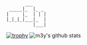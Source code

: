 ```
       ___
 _____|_  |_ _
|     |_  | | |
|_|_|_|___|_  |
          |___|
```
[![trophy](https://github-profile-trophy.vercel.app/?username=m3y&rank=SECRET,SSS,SS,S,AAA,AA,A,B)](https://github.com/ryo-ma/github-profile-trophy)
![m3y's github stats](https://github-readme-stats.vercel.app/api?username=m3y&show_icons=true&theme=vue&count_private=true)
